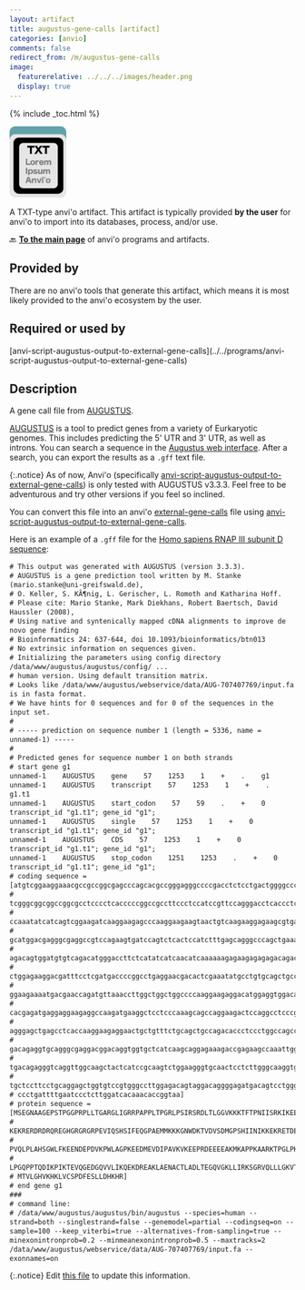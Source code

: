 ```yaml
---
layout: artifact
title: augustus-gene-calls [artifact]
categories: [anvio]
comments: false
redirect_from: /m/augustus-gene-calls
image:
  featurerelative: ../../../images/header.png
  display: true
---
```



{% include _toc.html %}


<img src="../../images/icons/TXT.png" alt="TXT" style="width:100px; border:none" />

A TXT-type anvi'o artifact. This artifact is typically provided **by the user** for anvi'o to import into its databases, process, and/or use.

🔙 **[To the main page](../../)** of anvi'o programs and artifacts.

## Provided by


There are no anvi'o tools that generate this artifact, which means it is most likely provided to the anvi'o ecosystem by the user.


## Required or used by


<p style="text-align: left" markdown="1"><span class="artifact-r">[anvi-script-augustus-output-to-external-gene-calls](../../programs/anvi-script-augustus-output-to-external-gene-calls)</span></p>


## Description

A gene call file from [AUGUSTUS](http://bioinf.uni-greifswald.de/augustus/). 

[AUGUSTUS](http://bioinf.uni-greifswald.de/augustus/) is a tool to predict genes from a variety of Eurkaryotic genomes. This includes predicting the 5' UTR and 3' UTR, as well as introns. You can search a sequence in the [Augustus web interface](http://bioinf.uni-greifswald.de/augustus/submission.php). After a search, you can export the results as a `.gff` text file.  

{:.notice}
As of now, Anvi'o (specifically <span class="artifact-p">[anvi-script-augustus-output-to-external-gene-calls](/help/main/programs/anvi-script-augustus-output-to-external-gene-calls)</span>) is only tested with AUGUSTUS v3.3.3. Feel free to be adventurous and try other versions if you feel so inclined. 

You can convert this file into an anvi'o <span class="artifact-n">[external-gene-calls](/help/main/artifacts/external-gene-calls)</span> file using <span class="artifact-p">[anvi-script-augustus-output-to-external-gene-calls](/help/main/programs/anvi-script-augustus-output-to-external-gene-calls)</span>. 

Here is an example of a `.gff` file for the [Homo sapiens RNAP III subunit D sequence](https://www.ncbi.nlm.nih.gov/nuccore/NM_001722.3?report=fasta): 

    # This output was generated with AUGUSTUS (version 3.3.3).
    # AUGUSTUS is a gene prediction tool written by M. Stanke (mario.stanke@uni-greifswald.de),
    # O. Keller, S. KÃ¶nig, L. Gerischer, L. Romoth and Katharina Hoff.
    # Please cite: Mario Stanke, Mark Diekhans, Robert Baertsch, David Haussler (2008),
    # Using native and syntenically mapped cDNA alignments to improve de novo gene finding
    # Bioinformatics 24: 637-644, doi 10.1093/bioinformatics/btn013
    # No extrinsic information on sequences given.
    # Initializing the parameters using config directory /data/www/augustus/augustus/config/ ...
    # human version. Using default transition matrix.
    # Looks like /data/www/augustus/webservice/data/AUG-707407769/input.fa is in fasta format.
    # We have hints for 0 sequences and for 0 of the sequences in the input set.
    #
    # ----- prediction on sequence number 1 (length = 5336, name = unnamed-1) -----
    #
    # Predicted genes for sequence number 1 on both strands
    # start gene g1
    unnamed-1    AUGUSTUS    gene    57    1253    1    +    .    g1
    unnamed-1    AUGUSTUS    transcript    57    1253    1    +    .    g1.t1
    unnamed-1    AUGUSTUS    start_codon    57    59    .    +    0    transcript_id "g1.t1"; gene_id "g1";
    unnamed-1    AUGUSTUS    single    57    1253    1    +    0    transcript_id "g1.t1"; gene_id "g1";
    unnamed-1    AUGUSTUS    CDS    57    1253    1    +    0    transcript_id "g1.t1"; gene_id "g1";
    unnamed-1    AUGUSTUS    stop_codon    1251    1253    .    +    0    transcript_id "g1.t1"; gene_id "g1";
    # coding sequence = [atgtcggaaggaaacgccgccggcgagcccagcacgccgggagggccccgacctctcctgactggggcccgggggctca
    # tcgggcggcggccggcgcctcccctcacccccggccgccttccctccatccgttccagggacctcaccctcgggggagtcaagaagaaaaccttcacc
    # ccaaatatcatcagtcggaagatcaaggaagagcccaaggaagaagtaactgtcaagaaggagaagcgtgaaagggacagagaccgacaacgagaggg
    # gcatggacgagggcgaggccgtccagaagtgatccagtctcactccatctttgagcagggcccagctgaaatgatgaagaaaaaagggaactgggata
    # agacagtggatgtgtcagacatgggaccttctcatatcatcaacatcaaaaaagagaagagagagacagacgaagaaactaaacagatcttgcgtatg
    # ctggagaaggacgatttcctcgatgaccccggcctgaggaacgacactcgaaatatgcctgtgcagctgccgctggctcactcaggatggctttttaa
    # ggaagaaaatgacgaaccagatgttaaaccttggctggctggccccaaggaagaggacatggaggtggacatacctgctgtgaaagtgaaagaggagc
    # cacgagatgaggaggaagaggccaagatgaaggctcctcccaaagcagccaggaagactccaggcctcccgaaggatgtatctgtggcagagctgctg
    # agggagctgagcctcaccaaggaagaggaactgctgtttctgcagctgccagacaccctccctggccagccacccacccaggacatcaagcctatcaa
    # gacagaggtgcagggcgaggacggacaggtggtgctcatcaagcaggagaaagaccgagaagccaaattggcagagaatgcttgtaccctggctgacc
    # tgacagagggtcaggttggcaagctactcatccgcaagtctggaagggtgcaactcctcttgggcaaggtgactctggacgtgaccatgggaactgcc
    # tgctccttcctgcaggagctggtgtccgtgggccttggagacagtaggacaggggagatgacagtcctgggacacgtgaagcacaaacttgtatgttc
    # ccctgattttgaatccctcttggatcacaaacaccggtaa]
    # protein sequence = [MSEGNAAGEPSTPGGPRPLLTGARGLIGRRPAPPLTPGRLPSIRSRDLTLGGVKKKTFTPNIISRKIKEEPKEEVTVK
    # KEKRERDRDRQREGHGRGRGRPEVIQSHSIFEQGPAEMMKKKGNWDKTVDVSDMGPSHIINIKKEKRETDEETKQILRMLEKDDFLDDPGLRNDTRNM
    # PVQLPLAHSGWLFKEENDEPDVKPWLAGPKEEDMEVDIPAVKVKEEPRDEEEEAKMKAPPKAARKTPGLPKDVSVAELLRELSLTKEEELLFLQLPDT
    # LPGQPPTQDIKPIKTEVQGEDGQVVLIKQEKDREAKLAENACTLADLTEGQVGKLLIRKSGRVQLLLGKVTLDVTMGTACSFLQELVSVGLGDSRTGE
    # MTVLGHVKHKLVCSPDFESLLDHKHR]
    # end gene g1
    ###
    # command line:
    # /data/www/augustus/augustus/bin/augustus --species=human --strand=both --singlestrand=false --genemodel=partial --codingseq=on --sample=100 --keep_viterbi=true --alternatives-from-sampling=true --minexonintronprob=0.2 --minmeanexonintronprob=0.5 --maxtracks=2 /data/www/augustus/webservice/data/AUG-707407769/input.fa --exonnames=on



{:.notice}
Edit [this file](https://github.com/merenlab/anvio/tree/master/anvio/docs/artifacts/augustus-gene-calls.md) to update this information.

